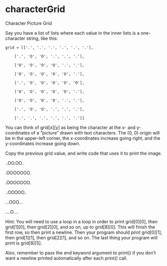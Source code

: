 # characterGrid

Character Picture Grid

Say you have a list of lists where each value in the inner lists is a one-character string, like this:

    grid = [['.', '.', '.', '.', '.', '.'],

        ['.', 'O', 'O', '.', '.', '.'],
        
        ['O', 'O', 'O', 'O', '.', '.'],
        
        ['O', 'O', 'O', 'O', 'O', '.'],
        
        ['.', 'O', 'O', 'O', 'O', 'O'],
        
        ['O', 'O', 'O', 'O', 'O', '.'],
        
        ['O', 'O', 'O', 'O', '.', '.'],
        
        ['.', 'O', 'O', '.', '.', '.'],
        
        ['.', '.', '.', '.', '.', '.']]
        
You can think of grid[x][y] as being the character at the x- and y-coordinates of a “picture” drawn with text characters. The (0, 0) origin will be in the upper-left corner, the x-coordinates increase going right, and the y-coordinates increase going down.

Copy the previous grid value, and write code that uses it to print the image.

..OO.OO..

.OOOOOOO.

.OOOOOOO.

..OOOOO..

...OOO...

....O....

Hint: You will need to use a loop in a loop in order to print grid[0][0], then grid[1][0], then grid[2][0], and so on, up to grid[8][0]. This will finish the first row, so then print a newline. Then your program should print grid[0][1], then grid[1][1], then grid[2][1], and so on. The last thing your program will print is grid[8][5].

Also, remember to pass the end keyword argument to print() if you don’t want a newline printed automatically after each print() call.
